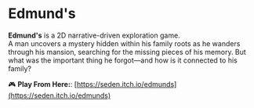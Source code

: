 # Edmund's

**Edmund's** is a 2D narrative-driven exploration game.  
A man uncovers a mystery hidden within his family roots as he wanders through his mansion, searching for the missing pieces of his memory. But what was the important thing he forgot—and how is it connected to his family?

🎮 **Play From Here:**: [https://seden.itch.io/edmunds](https://seden.itch.io/edmunds)
